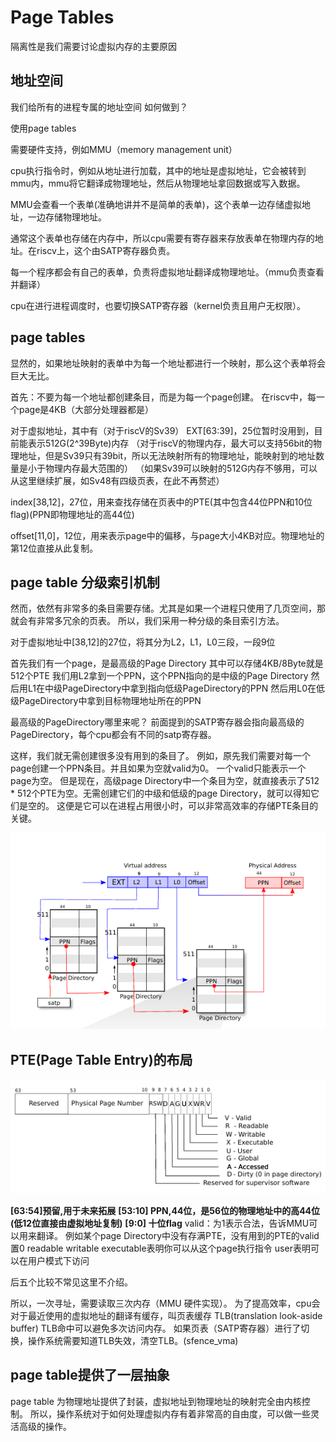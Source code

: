 # Page Tables

隔离性是我们需要讨论虚拟内存的主要原因

## 地址空间

我们给所有的进程专属的地址空间
如何做到？

使用page tables

需要硬件支持，例如MMU（memory management unit） 

cpu执行指令时，例如从地址进行加载，其中的地址是虚拟地址，它会被转到mmu内，mmu将它翻译成物理地址，然后从物理地址拿回数据或写入数据。

MMU会查看一个表单(准确地讲并不是简单的表单)，这个表单一边存储虚拟地址，一边存储物理地址。

通常这个表单也存储在内存中，所以cpu需要有寄存器来存放表单在物理内存的地址。在riscv上，这个由SATP寄存器负责。

每一个程序都会有自己的表单，负责将虚拟地址翻译成物理地址。（mmu负责查看并翻译）

cpu在进行进程调度时，也要切换SATP寄存器（kernel负责且用户无权限）。

## page tables

显然的，如果地址映射的表单中为每一个地址都进行一个映射，那么这个表单将会巨大无比。

首先：不要为每一个地址都创建条目，而是为每一个page创建。
在riscv中，每一个page是4KB（大部分处理器都是）

对于虚拟地址，其中有（对于riscV的Sv39）
EXT[63:39]，25位暂时没用到，目前能表示512G(2^39Byte)内存
（对于riscV的物理内存，最大可以支持56bit的物理地址，但是Sv39只有39bit，所以无法映射所有的物理地址，能映射到的地址数量是小于物理内存最大范围的）
（如果Sv39可以映射的512G内存不够用，可以从这里继续扩展，如Sv48有四级页表，在此不再赘述）

index[38,12]，27位，用来查找存储在页表中的PTE(其中包含44位PPN和10位flag)(PPN即物理地址的高44位)

offset[11,0]，12位，用来表示page中的偏移，与page大小4KB对应。物理地址的第12位直接从此复制。

## page table 分级索引机制
然而，依然有非常多的条目需要存储。尤其是如果一个进程只使用了几页空间，那就会有非常多冗余的页表。
所以，我们采用一种分级的条目索引方法。

对于虚拟地址中[38,12]的27位，将其分为L2，L1，L0三段，一段9位

首先我们有一个page，是最高级的Page Directory
其中可以存储4KB/8Byte就是512个PTE
我们用L2拿到一个PPN，这个PPN指向的是中级的Page Directory
然后用L1在中级PageDirectory中拿到指向低级PageDirectory的PPN
然后用L0在低级PageDirectory中拿到目标物理地址所在的PPN

最高级的PageDirectory哪里来呢？ 前面提到的SATP寄存器会指向最高级的PageDirectory，每个cpu都会有不同的satp寄存器。

这样，我们就无需创建很多没有用到的条目了。
例如，原先我们需要对每一个page创建一个PPN条目。并且如果为空就valid为0。
一个valid只能表示一个page为空。
但是现在，高级page Directory中一个条目为空，就直接表示了512 * 512个PTE为空。无需创建它们的中级和低级的page Directory，就可以得知它们是空的。
这便是它可以在进程占用很小时，可以非常高效率的存储PTE条目的关键。

![pgtb](./pic/page_table_three_level.png)

## PTE(Page Table Entry)的布局

![pte](./pic/page_table_entry.png)

**[63:54]预留,用于未来拓展**
**[53:10] PPN,44位，是56位的物理地址中的高44位(低12位直接由虚拟地址复制)**
**[9:0] 十位flag** 
valid：为1表示合法，告诉MMU可以用来翻译。
例如某个page Directory中没有存满PTE，没有用到的PTE的valid置0
readable
writable
executable表明你可以从这个page执行指令
user表明可以在用户模式下访问

后五个比较不常见这里不介绍。

所以，一次寻址，需要读取三次内存（MMU  硬件实现）。
为了提高效率，cpu会对于最近使用的虚拟地址的翻译有缓存，叫页表缓存 TLB(translation look-aside buffer)
TLB命中可以避免多次访问内存。
如果页表（SATP寄存器）进行了切换，操作系统需要知道TLB失效，清空TLB。(sfence_vma)

## page table提供了一层抽象

page table 为物理地址提供了封装，虚拟地址到物理地址的映射完全由内核控制。
所以，操作系统对于如何处理虚拟内存有着非常高的自由度，可以做一些灵活高级的操作。

